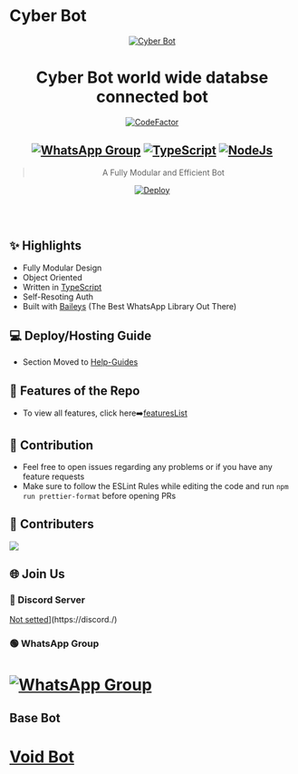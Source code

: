 # Cyber Bot

<div align="center">
<a href="https://i.ibb.co/5sTw0GW/cyberbot.jpg"><img src="https://i.ibb.co/5sTw0GW/cyberbot.jpg" alt="Cyber Bot" Broder="0" ></a>

# **Cyber Bot world wide databse connected bot**
[![CodeFactor](https://www.codefactor.io/repository/github/Aqua-Snake/cyber-db-bot/badge)](https://www.codefactor.io/repository/github/Aqua-Snake/cyber-db-bot)
## [![WhatsApp Group](https://img.shields.io/badge/WhatsApp-25D366?style=for-the-badge&logo=whatsapp&logoColor=white)](https://chat.whatsapp.com/LslosiqH9toHXQUDaew9UR) [![TypeScript](https://img.shields.io/badge/TypeScript-007ACC?style=for-the-badge&logo=typescript&logoColor=white)](https://www.typescriptlang.org/) [![NodeJs](https://img.shields.io/badge/Node.js-43853D?style=for-the-badge&logo=node.js&logoColor=white)](https://nodejs.org/en/)

> A Fully Modular and Efficient Bot <br>

[![Deploy](https://www.herokucdn.com/deploy/button.png)](https://heroku.com/deploy?template=https://github.com/Aqua-Snake/cyber-db-bot)

</div><br/>
<br/>

## ✨ Highlights
- Fully Modular Design
- Object Oriented
- Written in [TypeScript](https://www.typescriptlang.org/)
- Self-Resoting Auth
- Built with [Baileys](https://github.com/adiwajshing/baileys) (The Best WhatsApp Library Out There) 

## 💻 Deploy/Hosting Guide
- Section Moved to [Help-Guides](https://github.com/Aqua-Snake/cyber-db-bot/wiki/CYBER-BOT-Hosting-Deploy-Guides)
## 🍥 Features of the Repo
- To view all features, click here➡️[featuresList](https://github.com/Aqua-Snake/cyber-db-bot/blob/main/Features.md)


## 💪 Contribution

+ Feel free to open issues regarding any problems or if you have any feature requests
+ Make sure to follow the ESLint Rules while editing the code and run `npm run prettier-format` before opening PRs

## 🤝 Contributers

<a href="https://github.com/Aqua-Snake/cyber-db-bot/graphs/contributors">
  <img src="https://contrib.rocks/image?repo=Aqua-Snake/cyber-db-bot" />
</a>


## 🌐 Join Us
### 🔵 Discord Server
[Not setted]()](https://discord./)
### 🟢 WhatsApp Group
# [![WhatsApp Group](https://img.shields.io/badge/WhatsApp-25D366?style=for-the-badge&logo=whatsapp&logoColor=white)](https://chat.whatsapp.com/LslosiqH9toHXQUDaew9UR)



## Base Bot 

# [Void Bot](https://github.com/Synthesized-Infinity/Whatsapp-Botto-Void)

